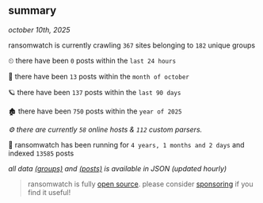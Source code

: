 
## summary
_october 10th, 2025_

ransomwatch is currently crawling `367` sites belonging to `182` unique groups

⏲ there have been `0` posts within the `last 24 hours`

🦈 there have been `13` posts within the `month of october`

🪐 there have been `137` posts within the `last 90 days`

🏚 there have been `750` posts within the `year of 2025`

_⚙️ there are currently `58` online hosts & `112` custom parsers._

🦕 ransomwatch has been running for `4 years, 1 months and 2 days` and indexed `13585` posts

_all data  [(groups)](http://ransomwhat.telemetry.ltd/groups) and [(posts)](http://ransomwhat.telemetry.ltd/posts) is available in JSON (updated hourly)_

> ransomwatch is fully [open source](https://github.com/joshhighet/ransomwatch#ransomwatch--). please consider [sponsoring](https://github.com/sponsors/joshhighet) if you find it useful!
